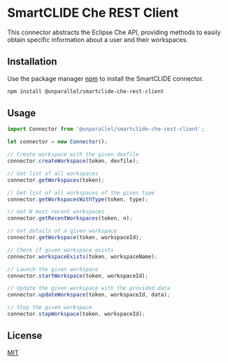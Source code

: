 # SmartCLIDE Che REST Client

This connector abstracts the Eclipse Che API, providing methods to easily obtain specific information about a user and their workspaces.

## Installation

Use the package manager [npm](https://www.npmjs.com/) to install the SmartCLIDE connector.

```bash
npm install @unparallel/smartclide-che-rest-client
```

## Usage

```javascript
import Connector from '@unparallel/smartclide-che-rest-client';

let connector = new Connector();

// Create workspace with the given devfile
connector.createWorkspace(token, devfile);

// Get list of all workspaces
connector.getWorkspaces(token);

// Get list of all workspaces of the given type
connector.getWorkspacesWithType(token, type);

// Get N most recent workspaces
connector.getRecentWorkspaces(token, n);

// Get details of a given workspace
connector.getWorkspace(token, workspaceId);

// Check if given workspace exists
connector.workspaceExists(token, workspaceName);

// Launch the given workspace
connector.startWorkspace(token, workspaceId);

// Update the given workspace with the provided data
connector.updateWorkspace(token, workspaceId, data);

// Stop the given workspace
connector.stopWorkspace(token, workspaceId);
```

## License
[MIT](https://choosealicense.com/licenses/mit/)
